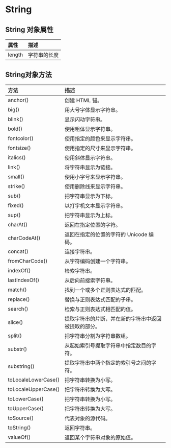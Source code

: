 # String

## String 对象属性 <a id="string-&#x5BF9;&#x8C61;&#x5C5E;&#x6027;"></a>

| 属性 | 描述 |
| :--- | :--- |
| length | 字符串的长度 |

## String对象方法 <a id="string&#x5BF9;&#x8C61;&#x65B9;&#x6CD5;"></a>

| 方法 | 描述 |
| :--- | :--- |
| anchor\(\) | 创建 HTML 锚。 |
| big\(\) | 用大号字体显示字符串。 |
| blink\(\) | 显示闪动字符串。 |
| bold\(\) | 使用粗体显示字符串。 |
| fontcolor\(\) | 使用指定的颜色来显示字符串。 |
| fontsize\(\) | 使用指定的尺寸来显示字符串。 |
| italics\(\) | 使用斜体显示字符串。 |
| link\(\) | 将字符串显示为链接。 |
| small\(\) | 使用小字号来显示字符串。 |
| strike\(\) | 使用删除线来显示字符串。 |
| sub\(\) | 把字符串显示为下标。 |
| fixed\(\) | 以打字机文本显示字符串。 |
| sup\(\) | 把字符串显示为上标。 |
| charAt\(\) | 返回在指定位置的字符。 |
| charCodeAt\(\) | 返回在指定的位置的字符的 Unicode 编码。 |
| concat\(\) | 连接字符串。 |
| fromCharCode\(\) | 从字符编码创建一个字符串。 |
| indexOf\(\) | 检索字符串。 |
| lastIndexOf\(\) | 从后向前搜索字符串。 |
| match\(\) | 找到一个或多个正则表达式的匹配。 |
| replace\(\) | 替换与正则表达式匹配的子串。 |
| search\(\) | 检索与正则表达式相匹配的值。 |
| slice\(\) | 提取字符串的片断，并在新的字符串中返回被提取的部分。 |
| split\(\) | 把字符串分割为字符串数组。 |
| substr\(\) | 从起始索引号提取字符串中指定数目的字符。 |
| substring\(\) | 提取字符串中两个指定的索引号之间的字符。 |
| toLocaleLowerCase\(\) | 把字符串转换为小写。 |
| toLocaleUpperCase\(\) | 把字符串转换为大写。 |
| toLowerCase\(\) | 把字符串转换为小写。 |
| toUpperCase\(\) | 把字符串转换为大写。 |
| toSource\(\) | 代表对象的源代码。 |
| toString\(\) | 返回字符串。 |
| valueOf\(\) | 返回某个字符串对象的原始值。 |

